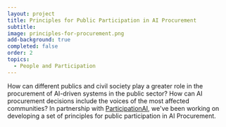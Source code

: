 ```yaml
---
layout: project
title: Principles for Public Participation in AI Procurement
subtitle: 
image: principles-for-procurement.png
add-background: true
completed: false
order: 2
topics:
  - People and Participation
---
```


How can different publics and civil society play a greater role in the procurement of AI-driven systems in the public sector? How can AI procurement decisions include the voices of the most affected communities? In partnership with [ParticipationAI](https://participationai.org/), we've been working on developing a set of principles for public participation in AI Procurement.

<!--more-->

